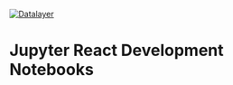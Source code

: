 [![Datalayer](https://assets.datalayer.tech/datalayer-25.svg)](https://datalayer.io)

# Jupyter React Development Notebooks
